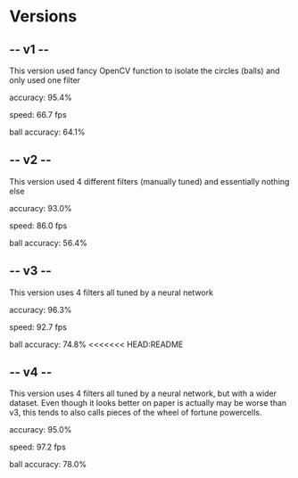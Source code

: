 # Versions
## -- v1 --
This version used fancy OpenCV function to isolate the circles (balls) and only used one filter

accuracy: 95.4%

speed: 66.7 fps

ball accuracy: 64.1%

## -- v2 --
This version used 4 different filters (manually tuned) and essentially nothing else

accuracy: 93.0%

speed: 86.0 fps

ball accuracy: 56.4%

## -- v3 --
This version uses 4 filters all tuned by a neural network

accuracy: 96.3%

speed: 92.7 fps

ball accuracy: 74.8%
<<<<<<< HEAD:README

## -- v4 -- 
This version uses 4 filters all tuned by a neural network, but with a wider dataset. Even though it looks better on paper is actually may be worse than v3, this tends to also calls pieces of the wheel of fortune powercells.

accuracy: 95.0%

speed: 97.2 fps

ball accuracy: 78.0%
